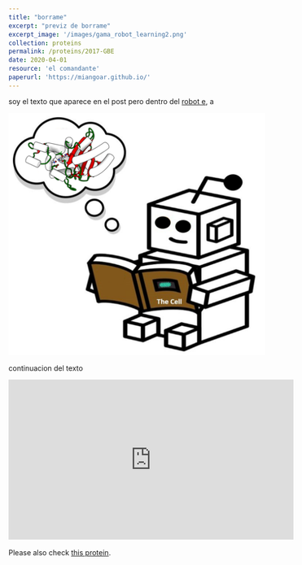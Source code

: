 ```yaml
---
title: "borrame"
excerpt: "previz de borrame"
excerpt_image: '/images/gama_robot_learning2.png'
collection: proteins
permalink: /proteins/2017-GBE
date: 2020-04-01
resource: 'el comandante'
paperurl: 'https://miangoar.github.io/'
---
```


soy el texto que aparece en el post pero dentro del [robot e](https://gbe.stanford.edu/), a

![GBE screenshot](/images/gama_robot_learning2.png)

continuacion del texto

<iframe width="560" height="315" src="https://www.youtube.com/embed/lSYgC0U7t4o" frameborder="0" allow="accelerometer; autoplay; encrypted-media; gyroscope; picture-in-picture" allowfullscreen></iframe>

Please also check [this protein](/images/gama_robot_learning2.png).
